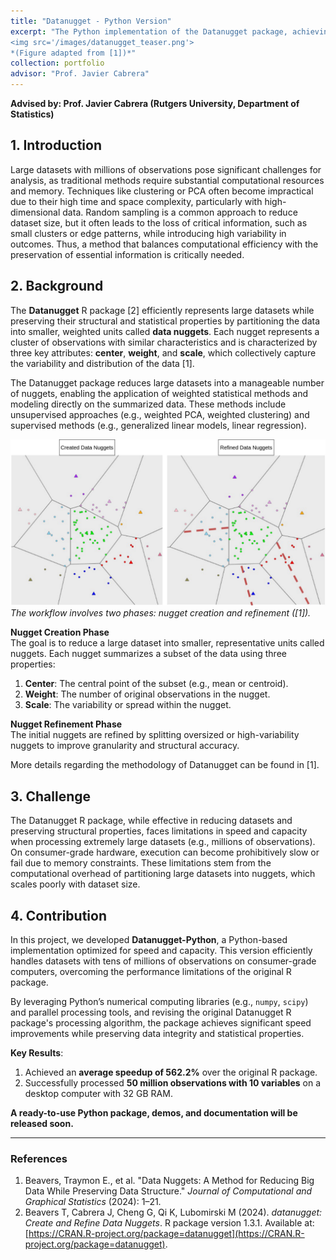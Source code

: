 ```yaml
---
title: "Datanugget - Python Version"  
excerpt: "The Python implementation of the Datanugget package, achieving at least a 500% improvement in speed and capacity compared to the original R version.<br/> 
<img src='/images/datanugget_teaser.png'> 
*(Figure adapted from [1])*" 
collection: portfolio
advisor: "Prof. Javier Cabrera"
---
```


**Advised by: Prof. Javier Cabrera (Rutgers University, Department of Statistics)** 

## 1. Introduction
Large datasets with millions of observations pose significant challenges for analysis, as traditional methods require substantial computational resources and memory. Techniques like clustering or PCA often become impractical due to their high time and space complexity, particularly with high-dimensional data. Random sampling is a common approach to reduce dataset size, but it often leads to the loss of critical information, such as small clusters or edge patterns, while introducing high variability in outcomes. Thus, a method that balances computational efficiency with the preservation of essential information is critically needed. 

## 2. Background
The **Datanugget** R package [2] efficiently represents large datasets while preserving their structural and statistical properties by partitioning the data into smaller, weighted units called **data nuggets**. Each nugget represents a cluster of observations with similar characteristics and is characterized by three key attributes: **center**, **weight**, and **scale**, which collectively capture the variability and distribution of the data [1].

The Datanugget package reduces large datasets into a manageable number of nuggets, enabling the application of weighted statistical methods and modeling directly on the summarized data. These methods include unsupervised approaches (e.g., weighted PCA, weighted clustering) and supervised methods (e.g., generalized linear models, linear regression). 

![Data Nugget Workflow](/images/datanugget_teaser.png "Data Nugget Creation and Refinement (Adapted from [1])")  
*The workflow involves two phases: nugget creation and refinement ([1]).* 

**Nugget Creation Phase**  
The goal is to reduce a large dataset into smaller, representative units called nuggets. Each nugget summarizes a subset of the data using three properties:  
1. **Center**: The central point of the subset (e.g., mean or centroid).  
2. **Weight**: The number of original observations in the nugget.  
3. **Scale**: The variability or spread within the nugget.  

**Nugget Refinement Phase**  
The initial nuggets are refined by splitting oversized or high-variability nuggets to improve granularity and structural accuracy. 

More details regarding the methodology of Datanugget can be found in [1].

## 3. Challenge
The Datanugget R package, while effective in reducing datasets and preserving structural properties, faces limitations in speed and capacity when processing extremely large datasets (e.g., millions of observations). On consumer-grade hardware, execution can become prohibitively slow or fail due to memory constraints. These limitations stem from the computational overhead of partitioning large datasets into nuggets, which scales poorly with dataset size. 

## 4. Contribution
In this project, we developed **Datanugget-Python**, a Python-based implementation optimized for speed and capacity. This version efficiently handles datasets with tens of millions of observations on consumer-grade computers, overcoming the performance limitations of the original R package. 

By leveraging Python’s numerical computing libraries (e.g., `numpy`, `scipy`) and parallel processing tools, and revising the original Datanugget R package's processing algorithm, the package achieves significant speed improvements while preserving data integrity and statistical properties. 

**Key Results**:  
1. Achieved an **average speedup of 562.2%** over the original R package. 
2. Successfully processed **50 million observations with 10 variables** on a desktop computer with 32 GB RAM. 

**A ready-to-use Python package, demos, and documentation will be released soon.** 

---

### References  
1. Beavers, Traymon E., et al. "Data Nuggets: A Method for Reducing Big Data While Preserving Data Structure." *Journal of Computational and Graphical Statistics* (2024): 1–21.  
2. Beavers T, Cabrera J, Cheng G, Qi K, Lubomirski M (2024). *datanugget: Create and Refine Data Nuggets*. R package version 1.3.1. Available at: [https://CRAN.R-project.org/package=datanugget](https://CRAN.R-project.org/package=datanugget).